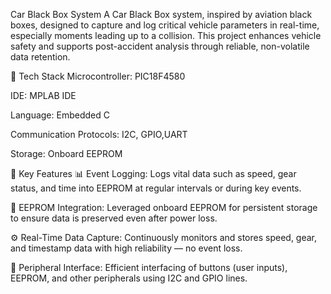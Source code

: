 Car Black Box System
A Car Black Box system, inspired by aviation black boxes, designed to capture and log critical vehicle parameters in real-time, especially moments leading up to a collision. This project enhances vehicle safety and supports post-accident analysis through reliable, non-volatile data retention.

🔧 Tech Stack
Microcontroller: PIC18F4580

IDE: MPLAB IDE

Language: Embedded C

Communication Protocols: I2C, GPIO,UART

Storage: Onboard EEPROM

📌 Key Features
📊 Event Logging:
Logs vital data such as speed, gear status, and time into EEPROM at regular intervals or during key events.

💾 EEPROM Integration:
Leveraged onboard EEPROM for persistent storage to ensure data is preserved even after power loss.

⚙️ Real-Time Data Capture:
Continuously monitors and stores speed, gear, and timestamp data with high reliability — no event loss.

🔌 Peripheral Interface:
Efficient interfacing of buttons (user inputs), EEPROM, and other peripherals using I2C and GPIO lines.
